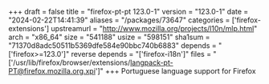 +++
draft = false
title = "firefox-pt-pt 123.0-1"
version = "123.0-1"
date = "2024-02-22T14:41:39"
aliases = "/packages/73647"
categories = ['firefox-extensions']
upstreamurl = "http://www.mozilla.org/projects/l10n/mlp.html"
arch = "x86_64"
size = "541188"
usize = "598151"
sha1sum = "71370d8adc50511b5369dfe584e90bbc740b6883"
depends = "['firefox>=123.0']"
reverse depends = "['firefox-i18n']"
files = "['/usr/lib/firefox/browser/extensions/langpack-pt-PT@firefox.mozilla.org.xpi']"
+++
Portuguese language support for Firefox